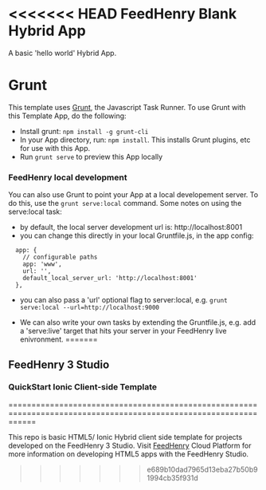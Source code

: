 <<<<<<< HEAD
FeedHenry Blank Hybrid App
==========================

A basic 'hello world' Hybrid App.

# Grunt

This template uses [Grunt](http://gruntjs.com/), the Javascript Task Runner. To use Grunt with this Template App, do the following:

* Install grunt: ```npm install -g grunt-cli```
* In your App directory, run: ```npm install```. This installs Grunt plugins, etc for use with this App.
* Run ```grunt serve``` to preview this App locally


### FeedHenry local development

You can also use Grunt to point your App at a local developement server. To do this, use the ```grunt serve:local``` command. Some notes on using the serve:local task:

* by default, the local server development url is: http://localhost:8001
* you can change this directly in your local Gruntfile.js, in the app config:

```
  app: {
    // configurable paths
    app: 'www',
    url: '',
    default_local_server_url: 'http://localhost:8001'
  },
```

* you can also pass a 'url' optional flag to server:local, e.g. ```grunt serve:local --url=http://localhost:9000```

* We can also write your own tasks by extending the Gruntfile.js, e.g. add a 'serve:live' target that hits your server in your FeedHenry live enivronment.
=======
## FeedHenry 3 Studio
### QuickStart Ionic Client-side Template
==================================================================================================================

This repo is basic HTML5/ Ionic Hybrid client side template for projects developed on the FeedHenry 3 Studio.
Visit [FeedHenry](http://www.feedhenry.com) Cloud Platform for more information on developing HTML5 apps with the 
FeedHenry Studio.
>>>>>>> e689b10dad7965d13eba27b50b91994cb35f931d
